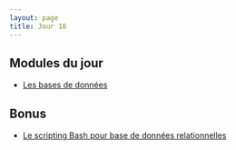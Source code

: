 ```yaml
---
layout: page
title: Jour 10
---
```


## Modules du jour
- [Les bases de données](../modules/010_bases-de-données.md)

## Bonus
- [Le scripting Bash pour base de données relationnelles](../modules/B01_bash-bdd-rel.md)
